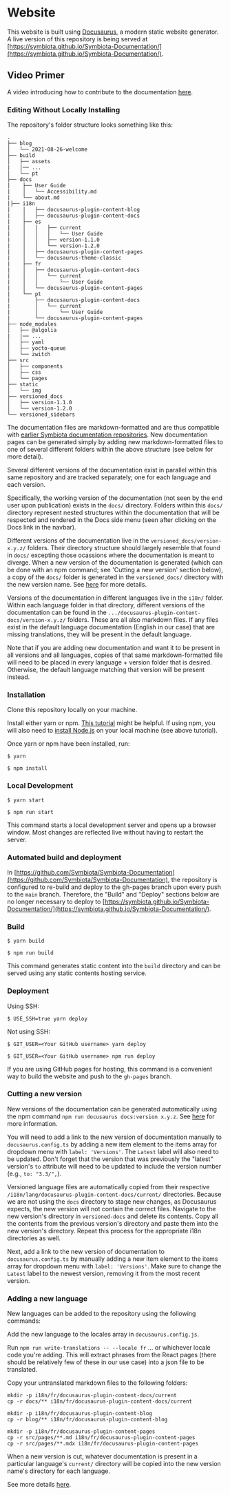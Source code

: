 # Website

This website is built using [Docusaurus](https://docusaurus.io/), a modern static website generator. A live version of this repository is being served at [https://symbiota.github.io/Symbiota-Documentation/](https://symbiota.github.io/Symbiota-Documentation/).

## Video Primer

A video introducing how to contribute to the documentation [here](https://youtu.be/MvRRAayt5Ko).

### Editing Without Locally Installing

The repository's folder structure looks something like this:

```
.
├── blog
│   └── 2021-08-26-welcome
├── build
│   ├── assets
|   |── ...
│   └── pt
├── docs
|    ├── User Guide
|    │   └── Accessibility.md
|    └── about.md
|├── i18n
|    │   ├── docusaurus-plugin-content-blog
|    │   ├── docusaurus-plugin-content-docs
|    ├── es
|    │   │   ├── current
|    │   │   │   └── User Guide
|    │   │   ├── version-1.1.0
|    │   │   └── version-1.2.0
|    │   ├── docusaurus-plugin-content-pages
|    │   └── docusaurus-theme-classic
|    ├── fr
|    │   ├── docusaurus-plugin-content-docs
|    │   │   └── current
|    │   │       └── User Guide
|    │   └── docusaurus-plugin-content-pages
|    └── pt
|        ├── docusaurus-plugin-content-docs
|        │   └── current
|        │       └── User Guide
|        └── docusaurus-plugin-content-pages
├── node_modules
│   ├── @algolia
|   |── ...
│   ├── yaml
│   ├── yocto-queue
│   └── zwitch
├── src
│   ├── components
│   ├── css
│   └── pages
├── static
│   └── img
├── versioned_docs
│   ├── version-1.1.0
│   └── version-1.2.0
└── versioned_sidebars
```

The documentation files are markdown-formatted and are thus compatible with [earlier Symbiota documentation repositories](https://github.com/BioKIC/symbiota-docs). New documentation pages can be generated simply by adding new markdown-formatted files to one of several different folders within the above structure (see below for more detail).

Several different versions of the documentation exist in parallel within this same repository and are tracked separately; one for each language and each version.

Specifically, the working version of the documentation (not seen by the end user upon publication) exists in the `docs/` directory. Folders within this `docs/` directory represent nested structures within the documentation that will be respected and rendered in the Docs side menu (seen after clicking on the Docs link in the navbar).

Different versions of the documentation live in the `versioned_docs/version-x.y.z/` folders. Their directory structure should largely resemble that found in `docs/` excepting those ocassions where the documentation is meant to diverge. When a new version of the documentation is generated (which can be done with an npm command; see 'Cutting a new version' section below), a copy of the `docs/` folder is generated in the `versioned_docs/` directory with the new version name. See [here](https://docusaurus.io/versioning) for more details.

Versions of the documentation in different languages live in the `i18n/` folder. Within each language folder in that directory, different versions of the documentation can be found in the `.../docusaurus-plugin-content-docs/version-x.y.z/` folders. These are all also markdown files. If any files exist in the default language documentation (English in our case) that are missing translations, they will be present in the default language.

Note that if you are adding new documentation and want it to be present in all versions and all languages, copies of that same markdown-formatted file will need to be placed in every language + version folder that is desired. Otherwise, the default language matching that version will be present instead.

### Installation

Clone this repository locally on your machine.

Install either yarn or npm. [This tutorial](https://www.geeksforgeeks.org/how-to-download-and-install-node-js-and-npm/) might be helpful. If using npm, you will also need to [install Node.js](https://nodejs.org/en) on your local machine (see above tutorial).

Once yarn or npm have been installed, run:

```
$ yarn
```

```
$ npm install
```

### Local Development

```
$ yarn start
```

```
$ npm run start
```

This command starts a local development server and opens up a browser window. Most changes are reflected live without having to restart the server.

### Automated build and deployment

In [https://github.com/Symbiota/Symbiota-Documentation](https://github.com/Symbiota/Symbiota-Documentation), the repository is configured to re-build and deploy to the gh-pages branch upon every push to the `main` branch. Therefore, the "Build" and "Deploy" sections below are no longer necessary to deploy to [https://symbiota.github.io/Symbiota-Documentation/](https://symbiota.github.io/Symbiota-Documentation/).

### Build

```
$ yarn build
```

```
$ npm run build
```

This command generates static content into the `build` directory and can be served using any static contents hosting service.

### Deployment

Using SSH:

```
$ USE_SSH=true yarn deploy
```

Not using SSH:

```
$ GIT_USER=<Your GitHub username> yarn deploy
```

```
$ GIT_USER=<Your GitHub username> npm run deploy
```

If you are using GitHub pages for hosting, this command is a convenient way to build the website and push to the `gh-pages` branch.

### Cutting a new version

New versions of the documentation can be generated automatically using the npm command `npm run docusaurus docs:version x.y.z`. See [here](https://docusaurus.io/versioning) for more information.

You will need to add a link to the new version of documentation manually to `docusaurus.config.ts` by adding a new item element to the items array for dropdown menu with `label: 'Versions'`. The `Latest` label will also need to be updated. Don't forget that the version that was previously the "latest" version's `to` attribute will need to be updated to include the version number (e.g., `to: "3.3/",`).

Versioned language files are automatically copied from their respective `/i18n/lang/docusaurus-plugin-content-docs/current/` directories.
Because we are not using the `docs` directory to stage new changes, as Docusaurus expects, the new version will not contain the correct files. Navigate to the new version's directory in `versioned-docs` and delete its contents. Copy all the contents from the previous version's directory and paste them into the new version's directory. Repeat this process for the appropriate i18n directories as well.

Next, add a link to the new version of documentation to `docusaurus.config.ts` by manually adding a new item element to the items array for dropdown menu with `label: 'Versions'`. Make sure to change the `Latest` label to the newest version, removing it from the most recent version.

### Adding a new language

New languages can be added to the repository using the following commands:

Add the new language to the locales array in `docusaurus.config.js`.

Run `npm run write-translations -- --locale fr` ... or whichever locale code you're adding. This will extract phrases from the React pages (there should be relatively few of these in our use case) into a json file to be translated.

Copy your untranslated markdown files to the following folders:

```
mkdir -p i18n/fr/docusaurus-plugin-content-docs/current
cp -r docs/** i18n/fr/docusaurus-plugin-content-docs/current

mkdir -p i18n/fr/docusaurus-plugin-content-blog
cp -r blog/** i18n/fr/docusaurus-plugin-content-blog

mkdir -p i18n/fr/docusaurus-plugin-content-pages
cp -r src/pages/**.md i18n/fr/docusaurus-plugin-content-pages
cp -r src/pages/**.mdx i18n/fr/docusaurus-plugin-content-pages
```

When a new version is cut, whatever documentation is present in a particular language's `current/` directory will be copied into the new version name's directory for each language.

See more details [here](https://docusaurus.io/i18n/tutorial).
